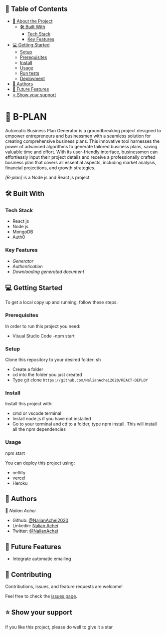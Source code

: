 <a name="readme-top"></a>

<div align="center">

  <br/>

  <h1><B-Plan</b></h1>

</div>

## 📗 Table of Contents

- [📖 About the Project](#about-project)
  - [🛠 Built With](#built-with)
    - [Tech Stack](#tech-stack)
    - [Key Features](#key-features)
- [💻 Getting Started](#getting-started)
  - [Setup](#setup)
  - [Prerequisites](#prerequisites)
  - [Install](#install)
  - [Usage](#usage)
  - [Run tests](#run-tests)
  - [Deployment](#deployment)
- [👥 Authors](#authors)
- [🔭 Future Features](#future-features)
- [⭐️ Show your support](#support)

<!-- PROJECT DESCRIPTION -->

# 📖 B-PLAN <a name="about-project"></a>
Automatic Business Plan Generator is a groundbreaking project designed to empower entrepreneurs and businessmen with a seamless solution for creating comprehensive business plans. This innovative tool harnesses the power of advanced algorithms to generate tailored business plans, saving valuable time and effort. With its user-friendly interface, businessmen can effortlessly input their project details and receive a professionally crafted business plan that covers all essential aspects, including market analysis, financial projections, and growth strategies.

*[B-plan]* is a Node js and React js project

## 🛠 Built With <a name="built-with"></a>

### Tech Stack <a name="tech-stack"></a>

- React js
- Node js
- MongoDB
- Auth0

### Key Features <a name="key-features"></a>

- *Generator*
- *Authentication*
- *Downloading generated document*

## 💻 Getting Started <a name="getting-started"></a>

To get a local copy up and running, follow these steps.

### Prerequisites

In order to run this project you need:

- Visual Studio Code
-npm start
### Setup

Clone this repository to your desired folder:
sh
- Create a folder
- cd into the folder you just created
- Type git clone `` https://github.com/NalianAchei2020/REACT-DEPLOY ``

### Install

Install this project with:
- cmd or vscode terminal
- Install node js if you have not installed
- Go to your terminal and cd to a folder, type npm install. This will install all the npm dependencies

### Usage

npm start

You can deploy this project using:
 - netlify
 - vercel
 - Heroku

## 👥 Authors <a name="authors"></a>

👤 *Nalian Achei*
- Github: [@NalianAchei2020](https://github.com/NalianAchei2020)
- Linkedin: [Nalian Achei](https://www.linkedin.com/in/nalian-achei-683208275)
- Twitter: [@NalianAchei](https://twitter.com/NalianAchei?t=E3ePLcJ7B45dBa8SBFIXDg&s=09)

 ## 🔭 Future Features <a name="future-features"></a>

- Integrate automatic emailing

## 🤝 Contributing <a name="contributing"></a>

Contributions, issues, and feature requests are welcome!

Feel free to check the [issues page](https://github.com/NalianAchei2020/REACT-DEPLOY/issues).

## ⭐️ Show your support <a name="support"></a>

If you like this project, please do well to give it a star

